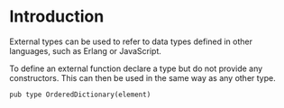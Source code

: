 # Introduction

External types can be used to refer to data types defined in other languages, such as Erlang or JavaScript.

To define an external function declare a type but do not provide any constructors. This can then be used in the same way as any other type.

```gleam
pub type OrderedDictionary(element)
```
